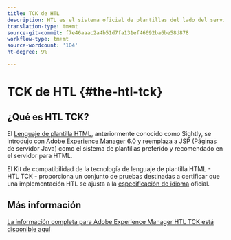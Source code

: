 ```yaml
---
title: TCK de HTL
description: HTL es el sistema oficial de plantillas del lado del servidor para AEM
translation-type: tm+mt
source-git-commit: f7e46aaac2a4b51d7fa131ef46692ba6be58d878
workflow-type: tm+mt
source-wordcount: '104'
ht-degree: 9%

---
```



# TCK de HTL {#the-htl-tck}

## ¿Qué es HTL TCK?

El [Lenguaje de plantilla HTML](overview.md), anteriormente conocido como Sightly, se introdujo con [Adobe Experience Manager](http://www.adobe.com/es/solutions/web-experience-management.html) 6.0 y reemplaza a JSP (Páginas de servidor Java) como el sistema de plantillas preferido y recomendado en el servidor para HTML.

El Kit de compatibilidad de la tecnología de lenguaje de plantilla HTML - HTL TCK - proporciona un conjunto de pruebas destinadas a certificar que una implementación HTL se ajusta a la [especificación de idioma](https://github.com/adobe/htl-spec) oficial.

## Más información

[La información completa para Adobe Experience Manager HTL TCK está disponible aquí](https://github.com/adobe/htl-tck)
